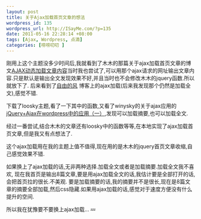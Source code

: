 ```yaml
--- 
layout: post
title: 关于Ajax加载首页文章的想法
wordpress_id: 135
wordpress_url: http://ISayMe.com/?p=135
date: 2011-05-16 22:28:14 +08:00
tags: [Ajax, Wordpress, 点滴]
categories: [唠唠叨叨 ]
---
```

刚用上这个主题没多少时间后,我就看到了木木的那篇关于ajax加载首页文章的博文[AJAX动态加载文章内容](http://immmmm.com/ajax-loading-post-content.html)当时我也尝试了,可以用那个ajax请求的网址输出文章内容.只是默认是输出全文发现效果不好,并且当时也不会修改木木的jquery函数.所以就放下了.
后来看到了[自由的风](http://loosky.net) 博客上的ajax加载(后来我发现那个仍然是加载全文),感觉不错.

下载了loosky主题,看了一下其中的函数,又看了winysky的关于ajax应用的[jQuery+Ajax在wordpress中的应用（一）](http://winysky.com/jquery-ajax-in-the-wordpress-application-1),发现可以加载摘要,也可以加载全文.

经过一番尝试,结合木木的文章还有loosky中的函数等等,在本地实现了ajax加载首页文章,但是我又有点想法了.

这个ajax加载用在我的主题上值不值得,现在用的是木木的jquery首页文章收缩,自己感觉效果不错.

如果换上了ajax加载的话,无非两种选择.加载全文或者是加载摘要.加载全文我不喜欢, 现在我首页是输出8篇文章,要是用ajax加载全文的话,我估计要是全部打开的话,会把首页拉的很长.不美观.
要是加载摘要的话,我的摘要并不是很长,现在是8篇文章的摘要全部加载,然后css隐藏.如果用ajax加载的话,感觉对于速度方便没有什么提升的空间.

所以我在犹豫要不要换上ajax加载... :zzz: 
